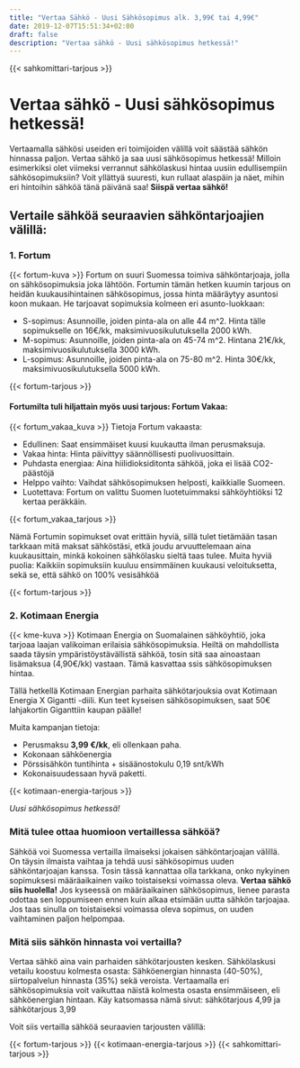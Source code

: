 ```yaml
---
title: "Vertaa Sähkö - Uusi Sähkösopimus alk. 3,99€ tai 4,99€"
date: 2019-12-07T15:51:34+02:00
draft: false
description: "Vertaa sähkö - Uusi sähkösopimus hetkessä!"
---
```

{{< sahkomittari-tarjous >}}
# Vertaa sähkö - Uusi sähkösopimus hetkessä!

Vertaamalla sähkösi useiden eri toimijoiden välillä voit säästää sähkön hinnassa paljon. Vertaa sähkö ja saa uusi sähkösopimus hetkessä!
Milloin esimerkiksi olet viimeksi verrannut sähkölaskusi hintaa uusiin edullisempiin sähkösopimuksiin? Voit yllättyä suuresti, kun rullaat alaspäin ja näet, mihin eri hintoihin sähköä tänä päivänä saa! <b>Siispä vertaa sähkö!</b>

<h2>Vertaile sähköä seuraavien sähköntarjoajien välillä:</h2>

### 1. Fortum
{{< fortum-kuva >}}
Fortum on suuri Suomessa toimiva sähköntarjoaja, jolla on sähkösopimuksia joka lähtöön. Fortumin tämän hetken kuumin tarjous on heidän kuukausihintainen sähkösopimus, jossa hinta määräytyy asuntosi koon mukaan. He tarjoavat sopimuksia kolmeen eri asunto-luokkaan:

- S-sopimus: Asunnoille, joiden pinta-ala on alle 44 m^2. Hinta tälle sopimukselle on 16€/kk, maksimivuosikulutuksella 2000 kWh.
- M-sopimus: Asunnoille, joiden pinta-ala on 45-74 m^2. Hintana 21€/kk, maksimivuosikulutuksella 3000 kWh.
- L-sopimus: Asunnoille, joiden pinta-ala on 75-80 m^2. Hinta 30€/kk, maksimivuosikulutuksella 5000 kWh.

{{< fortum-tarjous >}}


#### Fortumilta tuli hiljattain myös uusi tarjous: Fortum Vakaa: 
{{< fortum_vakaa_kuva >}}
Tietoja Fortum vakaasta: 

- Edullinen: Saat ensimmäiset kuusi kuukautta ilman perusmaksuja.
- Vakaa hinta: Hinta päivittyy säännöllisesti puolivuosittain.
- Puhdasta energiaa: Aina hiilidioksiditonta sähköä, joka ei lisää CO2-päästöjä
- Helppo vaihto: Vaihdat sähkösopimuksen helposti, kaikkialle Suomeen.
- Luotettava: Fortum on valittu Suomen luotetuimmaksi sähköyhtiöksi 12 kertaa peräkkäin.


{{< fortum_vakaa_tarjous >}}


Nämä Fortumin sopimukset ovat erittäin hyviä, sillä tulet tietämään tasan tarkkaan mitä maksat sähköstäsi, etkä joudu arvuuttelemaan aina kuukausittain, minkä kokoinen sähkölasku sieltä taas tulee.
Muita hyviä puolia: Kaikkiin sopimuksiin kuuluu ensimmäinen kuukausi veloituksetta, sekä se, että sähkö on 100% vesisähköä

{{< fortum-tarjous >}}

### 2. Kotimaan Energia
{{< kme-kuva >}}
Kotimaan Energia on Suomalainen sähköyhtiö, joka tarjoaa laajan valikoiman erilaisia sähkösopimuksia. Heiltä on mahdollista saada täysin ympäristöystävällistä sähköä, tosin sitä saa ainoastaan lisämaksua (4,90€/kk) vastaan. Tämä kasvattaa ssis sähkösopimuksen hintaa.

Tällä hetkellä Kotimaan Energian parhaita sähkötarjouksia ovat Kotimaan Energia X Gigantti -diili. Kun teet kyseisen sähkösopimuksen, saat 50€ lahjakortin Giganttiin kaupan päälle! 

Muita kampanjan tietoja: 

- Perusmaksu <b>3,99 €/kk</b>, eli ollenkaan paha. 
- Kokonaan sähköenergia
- Pörssisähkön tuntihinta + sisäänostokulu 0,19 snt/kWh
- Kokonaisuudessaan hyvä paketti. 

{{< kotimaan-energia-tarjous >}}

<dfn>Uusi sähkösopimus hetkessä!</dfn>

### Mitä tulee ottaa huomioon vertaillessa sähköä?

Sähköä voi Suomessa vertailla ilmaiseksi jokaisen sähköntarjoajan välillä. On täysin ilmaista vaihtaa ja tehdä uusi sähkösopimus uuden sähköntarjoajan kanssa.
Tosin tässä kannattaa olla tarkkana, onko nykyinen sopimuksesi määräaikainen vaiko toistaiseksi voimassa oleva. <strong>Vertaa sähkö siis huolella!</strong>
Jos kyseessä on määräaikainen sähkösopimus, lienee parasta odottaa sen loppumiseen ennen kuin alkaa etsimään uutta sähkön tarjoajaa. Jos taas sinulla on toistaiseksi voimassa oleva sopimus, on uuden vaihtaminen paljon helpompaa.

### Mitä siis sähkön hinnasta voi vertailla?

Vertaa sähkö aina vain parhaiden sähkötarjousten kesken. Sähkölaskusi vetailu koostuu kolmesta osasta: Sähköenergian hinnasta (40-50%), siirtopalvelun hinnasta (35%) sekä veroista. Vertaamalla eri sähkösopimuksia voit vaikuttaa näistä kolmesta osasta ensimmäiseen, eli sähköenergian hintaan. Käy katsomassa nämä sivut: sähkötarjous 4,99 ja sähkötarjous 3,99

Voit siis vertailla sähköä seuraavien tarjousten välillä: 

{{< fortum-tarjous >}}
{{< kotimaan-energia-tarjous >}}
{{< sahkomittari-tarjous >}}




